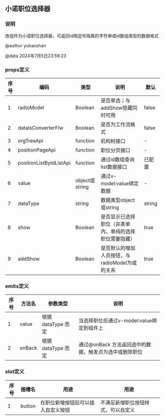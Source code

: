 ## 小诺职位选择器

### 说明

改组件为小诺职位选择器，可返回id用逗号隔离的字符串或id数组类型的数据格式

@author yubaoshan

@data 2024年7月5日23:59:23

### props定义

| 序号  | 编码                  | 类型            | 说明                           | 默认     |
|-----|---------------------|---------------|------------------------------|--------|
| 1   | radioModel          | Boolean       | 是否单选；与addShow隐藏同时可用          | false  |
| 2   | dataIsConverterFlw  | Boolean       | 是否为工作流格式                     | false  |
| 3   | orgTreeApi          | function      | 机构树接口                        | -      |
| 4   | positionPageApi     | function      | 职位分页接口                       | -      |
| 5   | positionListByIdListApi | function      | 通过id数组查询list数据接口             | 已配置    |
| 6   | value               | object或string | 通过v-model:value绑定数据          | -      |
| 7   | dataType            | string        | 数据类型object或string            | string |
| 8   | show                | Boolean       | 是否显示已选择职位（非表单内、单纯的选择职位需要隐藏）  | true   |
| 9   | addShow             | Boolean       | 是否默认的增加人员按钮，与radioModel为或的关系 | true   |

### emits定义

| 序号 | 方法名    | 参数类型           | 说明                              |
|----|--------|----------------|---------------------------------|
| 1  | value  | 根据 dataType 而定         | 当选择职位后通过v-model:value绑定到组件上     |
| 2  | onBack | 根据 dataType 而定 | 通过@onBack 方法返回选中的数据，触发点为选中或删除职位 |

### slot定义

| 序号 | 插槽名    | 用途                | 用途                |
|----|--------|-------------------|-------------------|
| 1  | button | 在职位新增按钮后可以插入自定义按钮 | 不满足新增职位按钮样式，可以自定义 |

